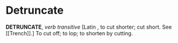 # Detruncate

**DETRUNCATE**, _verb transitive_ \[Latin , to cut shorter; cut short. See [[Trench]].\] To cut off; to lop; to shorten by cutting.